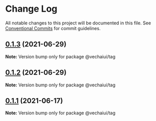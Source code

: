 # Change Log

All notable changes to this project will be documented in this file.
See [Conventional Commits](https://conventionalcommits.org) for commit guidelines.

## [0.1.3](https://github.com/vechai/vechaiui/compare/@vechaiui/tag@0.1.2...@vechaiui/tag@0.1.3) (2021-06-29)

**Note:** Version bump only for package @vechaiui/tag





## [0.1.2](https://github.com/vechai/vechaiui/compare/@vechaiui/tag@0.1.1...@vechaiui/tag@0.1.2) (2021-06-29)

**Note:** Version bump only for package @vechaiui/tag





## [0.1.1](https://github.com/vechai/vechaiui/compare/@vechaiui/tag@0.1.0...@vechaiui/tag@0.1.1) (2021-06-17)

**Note:** Version bump only for package @vechaiui/tag
